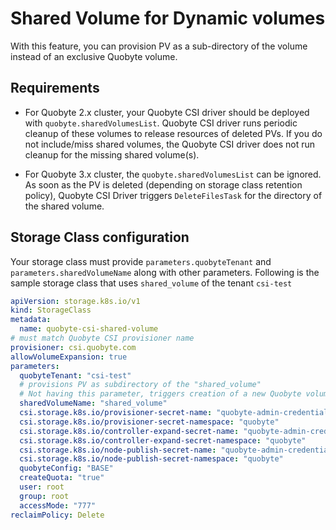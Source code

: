 # Shared Volume for Dynamic volumes

With this feature, you can provision PV as a sub-directory of the volume instead of an
exclusive Quobyte volume.

## Requirements

* For Quobyte 2.x cluster, your Quobyte CSI driver should be
  deployed with `quobyte.sharedVolumesList`. Quobyte CSI driver runs periodic cleanup of these
  volumes to release resources of deleted PVs. If you do not include/miss shared volumes, the
  Quobyte CSI driver does not run cleanup for the missing shared volume(s).

* For Quobyte 3.x cluster, the `quobyte.sharedVolumesList` can be ignored. As soon as the PV is
  deleted (depending on storage class retention policy), Quobyte CSI Driver triggers
  `DeleteFilesTask` for the directory of the shared volume.

## Storage Class configuration

Your storage class must provide `parameters.quobyteTenant` and `parameters.sharedVolumeName` along
with other parameters. Following is the sample storage class that uses `shared_volume` of the tenant
`csi-test`

```yaml
apiVersion: storage.k8s.io/v1
kind: StorageClass
metadata:
  name: quobyte-csi-shared-volume
# must match Quobyte CSI provisioner name
provisioner: csi.quobyte.com
allowVolumeExpansion: true
parameters:
  quobyteTenant: "csi-test"
  # provisions PV as subdirectory of the "shared_volume"
  # Not having this parameter, triggers creation of a new Quobyte volume for the dynamic PV
  sharedVolumeName: "shared_volume"
  csi.storage.k8s.io/provisioner-secret-name: "quobyte-admin-credentials"
  csi.storage.k8s.io/provisioner-secret-namespace: "quobyte"
  csi.storage.k8s.io/controller-expand-secret-name: "quobyte-admin-credentials"
  csi.storage.k8s.io/controller-expand-secret-namespace: "quobyte"
  csi.storage.k8s.io/node-publish-secret-name: "quobyte-admin-credentials"
  csi.storage.k8s.io/node-publish-secret-namespace: "quobyte"
  quobyteConfig: "BASE"
  createQuota: "true"
  user: root
  group: root
  accessMode: "777"
reclaimPolicy: Delete
```

